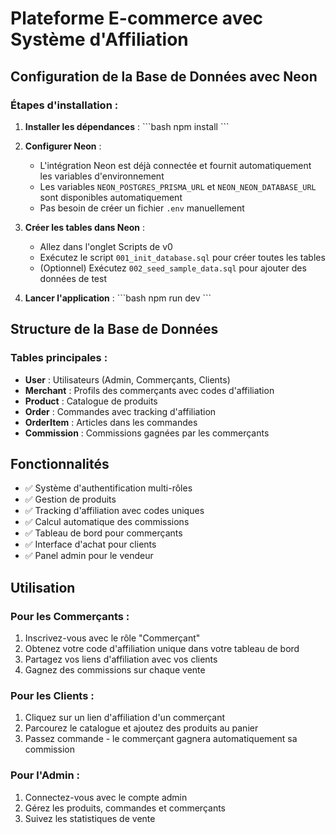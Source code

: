 # Plateforme E-commerce avec Système d'Affiliation

## Configuration de la Base de Données avec Neon

### Étapes d'installation :

1. **Installer les dépendances** :
\`\`\`bash
npm install
\`\`\`

2. **Configurer Neon** :
   - L'intégration Neon est déjà connectée et fournit automatiquement les variables d'environnement
   - Les variables `NEON_POSTGRES_PRISMA_URL` et `NEON_NEON_DATABASE_URL` sont disponibles automatiquement
   - Pas besoin de créer un fichier `.env` manuellement

3. **Créer les tables dans Neon** :
   - Allez dans l'onglet Scripts de v0
   - Exécutez le script `001_init_database.sql` pour créer toutes les tables
   - (Optionnel) Exécutez `002_seed_sample_data.sql` pour ajouter des données de test

4. **Lancer l'application** :
\`\`\`bash
npm run dev
\`\`\`

## Structure de la Base de Données

### Tables principales :

- **User** : Utilisateurs (Admin, Commerçants, Clients)
- **Merchant** : Profils des commerçants avec codes d'affiliation
- **Product** : Catalogue de produits
- **Order** : Commandes avec tracking d'affiliation
- **OrderItem** : Articles dans les commandes
- **Commission** : Commissions gagnées par les commerçants

## Fonctionnalités

- ✅ Système d'authentification multi-rôles
- ✅ Gestion de produits
- ✅ Tracking d'affiliation avec codes uniques
- ✅ Calcul automatique des commissions
- ✅ Tableau de bord pour commerçants
- ✅ Interface d'achat pour clients
- ✅ Panel admin pour le vendeur

## Utilisation

### Pour les Commerçants :
1. Inscrivez-vous avec le rôle "Commerçant"
2. Obtenez votre code d'affiliation unique dans votre tableau de bord
3. Partagez vos liens d'affiliation avec vos clients
4. Gagnez des commissions sur chaque vente

### Pour les Clients :
1. Cliquez sur un lien d'affiliation d'un commerçant
2. Parcourez le catalogue et ajoutez des produits au panier
3. Passez commande - le commerçant gagnera automatiquement sa commission

### Pour l'Admin :
1. Connectez-vous avec le compte admin
2. Gérez les produits, commandes et commerçants
3. Suivez les statistiques de vente
